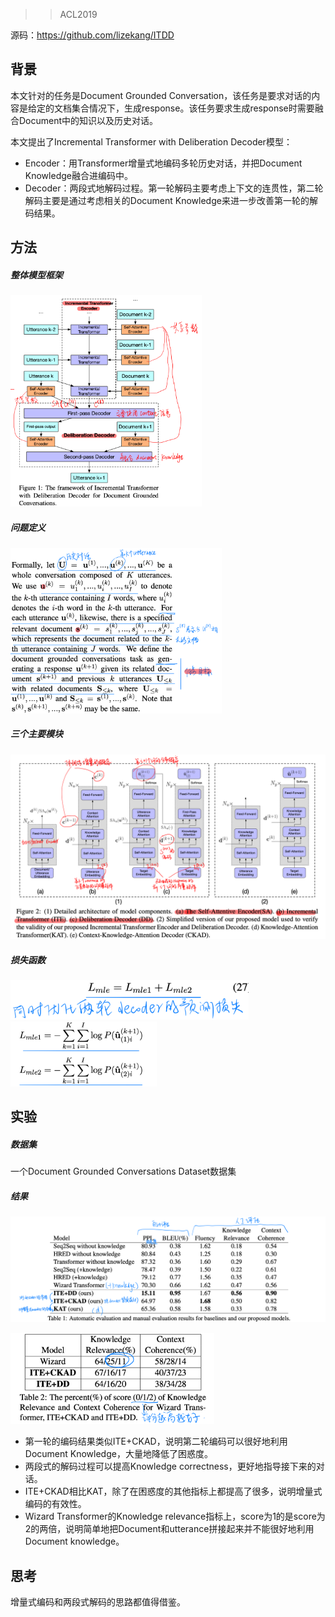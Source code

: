 > > ACL2019

源码：https://github.com/lizekang/ITDD

## 背景

本文针对的任务是Document Grounded Conversation，该任务是要求对话的内容是给定的文档集合情况下，生成response。该任务要求生成response时需要融合Document中的知识以及历史对话。

本文提出了Incremental Transformer with Deliberation Decoder模型：

- Encoder：用Transformer增量式地编码多轮历史对话，并把Document Knowledge融合进编码中。
- Decoder：两段式地解码过程。第一轮解码主要考虑上下文的连贯性，第二轮解码主要是通过考虑相关的Document Knowledge来进一步改善第一轮的解码结果。



## 方法

##### 整体模型框架

<img src="../../images/image-20200204000600057.png" alt="image-20200204000600057" style="zoom:33%;" />

##### 问题定义

<img src="../../images/image-20200204000758857.png" alt="image-20200204000758857" style="zoom:33%;" />

##### 三个主要模块

![image-20200204000700506](../../images/image-20200204000700506.png)

##### 损失函数

<img src="../../images/image-20200204000838737.png" alt="image-20200204000838737" style="zoom:40%;" />

<img src="../../images/image-20200204000859883.png" alt="image-20200204000859883" style="zoom:33%;" />



## 实验

##### 数据集

一个Document Grounded Conversations Dataset数据集

##### 结果

![image-20200204113427653](../../images/image-20200204113427653.png)

<img src="../../images/image-20200204113446625.png" alt="image-20200204113446625" style="zoom:33%;" />

- 第一轮的编码结果类似ITE+CKAD，说明第二轮编码可以很好地利用Document Knowledge，大量地降低了困惑度。
- 两段式的解码过程可以提高Knowledge correctness，更好地指导接下来的对话。
- ITE+CKAD相比KAT，除了在困惑度的其他指标上都提高了很多，说明增量式编码的有效性。
- Wizard Transformer的Knowledge relevance指标上，score为1的是score为2的两倍，说明简单地把Document和utterance拼接起来并不能很好地利用Document knowledge。



## 思考

增量式编码和两段式解码的思路都值得借鉴。